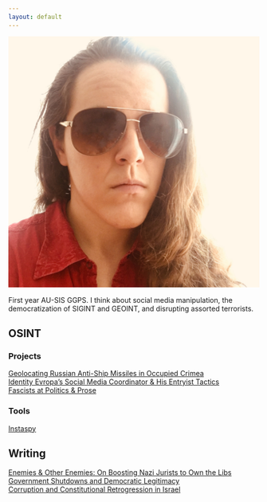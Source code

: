 ```yaml
---
layout: default
---
```


<img class="profile-picture" src="./assets/images/opsecface.jpg">

First year AU-SIS GGPS.  I think about social media manipulation, the democratization of SIGINT and GEOINT, and disrupting assorted terrorists.

## OSINT

### Projects
[Geolocating Russian Anti-Ship Missiles in Occupied Crimea](https://heupchurch.github.io/kerch-strait-bal-geolocation)  
[Identity Evropa’s Social Media Coordinator & His Entryist Tactics](https://heupchurch.github.io/ie-entryism)  
[Fascists at Politics & Prose](https://heupchurch.github.io/politics-and-prose-incident)

### Tools
[Instaspy](https://github.com/heupchurch/instaspy-quick)

## Writing

[Enemies & Other Enemies: On Boosting Nazi Jurists to Own the Libs](https://heupchurch.github.io/enemies-and-other-enemies)
[Government Shutdowns and Democratic Legitimacy](https://heupchurch.github.io/shutdowns-and-democracy)  
[Corruption and Constitutional Retrogression in Israel](https://heupchurch.github.io/retrogression-israel)
